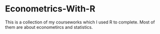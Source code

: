 # Econometrics-With-R

This is a collection of my courseworks which I used R to complete. Most of them are about econometircs and statistics. 
